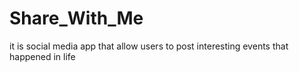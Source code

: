 # Share_With_Me
it is social media app that allow users to post interesting events that happened in life
